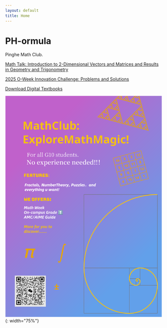 ```yaml
---
layout: default
title: Home
---
```


# PH-ormula

Pinghe Math Club.

[Math Talk: Introduction to 2-Dimensional Vectors and Matrices and Results in Geometry and Trigonometry](/math-talks/2d-vectors-and-geometry/)

[2025 O-Week Innovation Challenge: Problems and Solutions](https://typst.app/project/rioBf276MxFRDK4nvXO6kk)

[Download Digital Textbooks](/textbooks-download/)

![](./images/posters/Poster-main.svg){: width="75%"}
